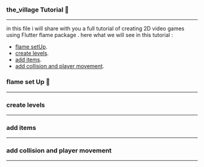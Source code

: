 ### the_village Tutorial 👾
-----
in this file i will share with you a full tutorial of creating 2D video games using Flutter flame package .
here what we will see in this tutorial :
 - [flame setUp](#flame_set_up).
 - [create levels](#create_levels).
 - [add items](#add_items).
 - [add collision and player movement](#add_collision_and_player_movement).


### flame set Up 👋
-----
### create levels
-----
### add items
-----
### add collision and player movement
----